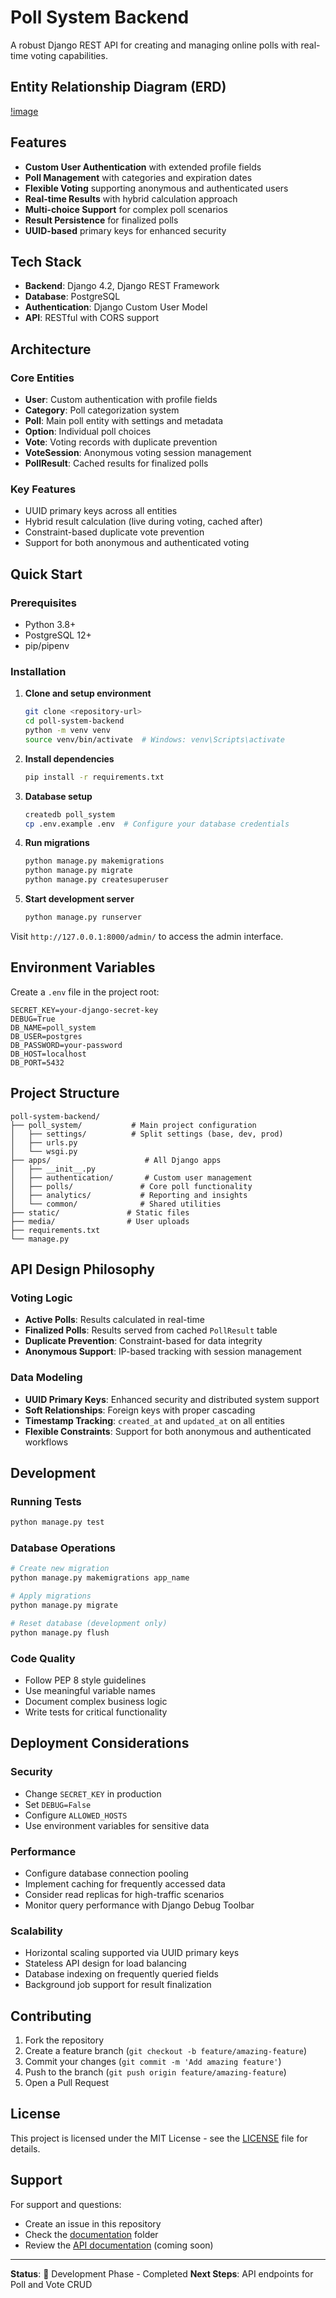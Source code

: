 # Poll System Backend

A robust Django REST API for creating and managing online polls with real-time voting capabilities.

## Entity Relationship Diagram (ERD)

[!image](/static/images/presentation/erd_diagram.svg)

## Features

- **Custom User Authentication** with extended profile fields
- **Poll Management** with categories and expiration dates
- **Flexible Voting** supporting anonymous and authenticated users
- **Real-time Results** with hybrid calculation approach
- **Multi-choice Support** for complex poll scenarios
- **Result Persistence** for finalized polls
- **UUID-based** primary keys for enhanced security

## Tech Stack

- **Backend**: Django 4.2, Django REST Framework
- **Database**: PostgreSQL
- **Authentication**: Django Custom User Model
- **API**: RESTful with CORS support

## Architecture

### Core Entities

- **User**: Custom authentication with profile fields
- **Category**: Poll categorization system
- **Poll**: Main poll entity with settings and metadata
- **Option**: Individual poll choices
- **Vote**: Voting records with duplicate prevention
- **VoteSession**: Anonymous voting session management
- **PollResult**: Cached results for finalized polls

### Key Features

- UUID primary keys across all entities
- Hybrid result calculation (live during voting, cached after)
- Constraint-based duplicate vote prevention
- Support for both anonymous and authenticated voting

## Quick Start

### Prerequisites

- Python 3.8+
- PostgreSQL 12+
- pip/pipenv

### Installation

1. **Clone and setup environment**

   ```bash
   git clone <repository-url>
   cd poll-system-backend
   python -m venv venv
   source venv/bin/activate  # Windows: venv\Scripts\activate
   ```

2. **Install dependencies**

   ```bash
   pip install -r requirements.txt
   ```

3. **Database setup**

   ```bash
   createdb poll_system
   cp .env.example .env  # Configure your database credentials
   ```

4. **Run migrations**

   ```bash
   python manage.py makemigrations
   python manage.py migrate
   python manage.py createsuperuser
   ```

5. **Start development server**
   ```bash
   python manage.py runserver
   ```

Visit `http://127.0.0.1:8000/admin/` to access the admin interface.

## Environment Variables

Create a `.env` file in the project root:

```env
SECRET_KEY=your-django-secret-key
DEBUG=True
DB_NAME=poll_system
DB_USER=postgres
DB_PASSWORD=your-password
DB_HOST=localhost
DB_PORT=5432
```

## Project Structure

```
poll-system-backend/
├── poll_system/           # Main project configuration
│   ├── settings/          # Split settings (base, dev, prod)
│   ├── urls.py
│   └── wsgi.py
├── apps/                     # All Django apps
│   ├── __init__.py
│   ├── authentication/       # Custom user management
│   ├── polls/               # Core poll functionality
│   ├── analytics/           # Reporting and insights
│   └── common/              # Shared utilities
├── static/               # Static files
├── media/                # User uploads
├── requirements.txt
└── manage.py
```

## API Design Philosophy

### Voting Logic

- **Active Polls**: Results calculated in real-time
- **Finalized Polls**: Results served from cached `PollResult` table
- **Duplicate Prevention**: Constraint-based for data integrity
- **Anonymous Support**: IP-based tracking with session management

### Data Modeling

- **UUID Primary Keys**: Enhanced security and distributed system support
- **Soft Relationships**: Foreign keys with proper cascading
- **Timestamp Tracking**: `created_at` and `updated_at` on all entities
- **Flexible Constraints**: Support for both anonymous and authenticated workflows

## Development

### Running Tests

```bash
python manage.py test
```

### Database Operations

```bash
# Create new migration
python manage.py makemigrations app_name

# Apply migrations
python manage.py migrate

# Reset database (development only)
python manage.py flush
```

### Code Quality

- Follow PEP 8 style guidelines
- Use meaningful variable names
- Document complex business logic
- Write tests for critical functionality

## Deployment Considerations

### Security

- Change `SECRET_KEY` in production
- Set `DEBUG=False`
- Configure `ALLOWED_HOSTS`
- Use environment variables for sensitive data

### Performance

- Configure database connection pooling
- Implement caching for frequently accessed data
- Consider read replicas for high-traffic scenarios
- Monitor query performance with Django Debug Toolbar

### Scalability

- Horizontal scaling supported via UUID primary keys
- Stateless API design for load balancing
- Database indexing on frequently queried fields
- Background job support for result finalization

## Contributing

1. Fork the repository
2. Create a feature branch (`git checkout -b feature/amazing-feature`)
3. Commit your changes (`git commit -m 'Add amazing feature'`)
4. Push to the branch (`git push origin feature/amazing-feature`)
5. Open a Pull Request

## License

This project is licensed under the MIT License - see the [LICENSE](LICENSE) file for details.

## Support

For support and questions:

- Create an issue in this repository
- Check the [documentation](docs/) folder
- Review the [API documentation](docs/api.md) (coming soon)

---

**Status**: 🚧 Development Phase - Completed
**Next Steps**: API endpoints for Poll and Vote CRUD
